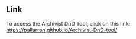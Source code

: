 ## Link

To access the Archivist DnD Tool, click on this link: https://pallarran.github.io/Archivist-DnD-tool/

